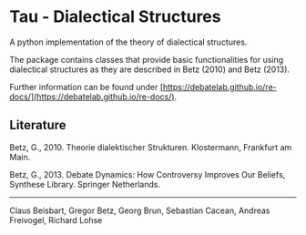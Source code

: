 # Tau - Dialectical Structures

A python implementation of the theory of dialectical structures. 

The package contains classes that provide basic functionalities for using dialectical structures as they are described in Betz (2010) and Betz (2013).


Further information can be found under [https://debatelab.github.io/re-docs/](https://debatelab.github.io/re-docs/).


## Literature

Betz, G., 2010. Theorie dialektischer Strukturen. Klostermann, Frankfurt am Main.

Betz, G., 2013. Debate Dynamics: How Controversy Improves Our Beliefs, Synthese Library. Springer Netherlands.



---

Claus Beisbart, Gregor Betz, Georg Brun, Sebastian Cacean, Andreas Freivogel, Richard Lohse 
